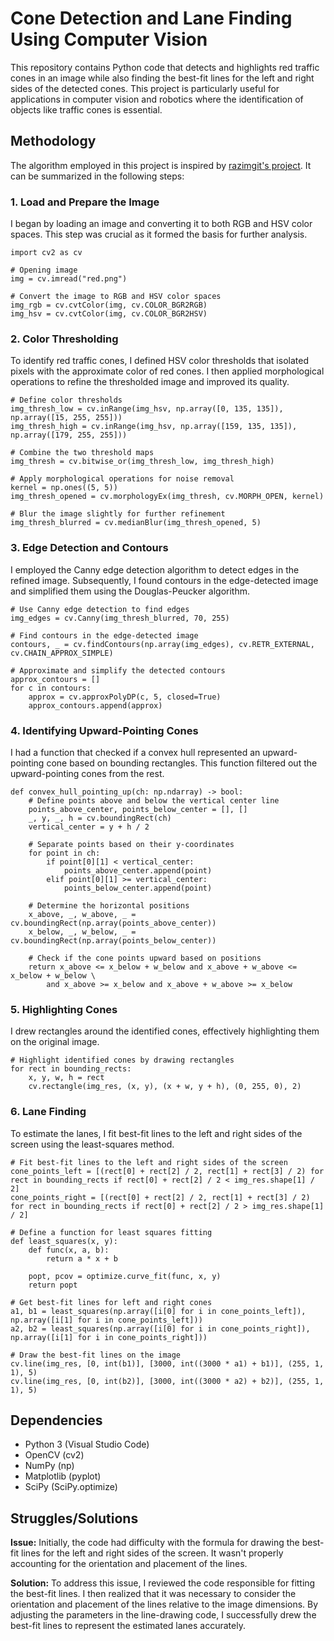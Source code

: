# Cone Detection and Lane Finding Using Computer Vision

This repository contains Python code that detects and highlights red traffic cones in an image while also finding the best-fit lines for the left and right sides of the detected cones. This project is particularly useful for applications in computer vision and robotics where the identification of objects like traffic cones is essential.

## Methodology

The algorithm employed in this project is inspired by [razimgit's project](https://gist.github.com/razimgit/d9c91edfd1be6420f58a74e1837bde18). It can be summarized in the following steps:

### 1. Load and Prepare the Image

I began by loading an image and converting it to both RGB and HSV color spaces. This step was crucial as it formed the basis for further analysis.

```
import cv2 as cv

# Opening image
img = cv.imread("red.png")

# Convert the image to RGB and HSV color spaces
img_rgb = cv.cvtColor(img, cv.COLOR_BGR2RGB)
img_hsv = cv.cvtColor(img, cv.COLOR_BGR2HSV)
```

### 2. Color Thresholding

To identify red traffic cones, I defined HSV color thresholds that isolated pixels with the approximate color of red cones. I then applied morphological operations to refine the thresholded image and improved its quality.

```
# Define color thresholds
img_thresh_low = cv.inRange(img_hsv, np.array([0, 135, 135]), np.array([15, 255, 255]))
img_thresh_high = cv.inRange(img_hsv, np.array([159, 135, 135]), np.array([179, 255, 255]))

# Combine the two threshold maps
img_thresh = cv.bitwise_or(img_thresh_low, img_thresh_high)

# Apply morphological operations for noise removal
kernel = np.ones((5, 5))
img_thresh_opened = cv.morphologyEx(img_thresh, cv.MORPH_OPEN, kernel)

# Blur the image slightly for further refinement
img_thresh_blurred = cv.medianBlur(img_thresh_opened, 5)
```

### 3. Edge Detection and Contours

I employed the Canny edge detection algorithm to detect edges in the refined image. Subsequently, I found contours in the edge-detected image and simplified them using the Douglas-Peucker algorithm.

```
# Use Canny edge detection to find edges
img_edges = cv.Canny(img_thresh_blurred, 70, 255)

# Find contours in the edge-detected image
contours, _ = cv.findContours(np.array(img_edges), cv.RETR_EXTERNAL, cv.CHAIN_APPROX_SIMPLE)

# Approximate and simplify the detected contours
approx_contours = []
for c in contours:
    approx = cv.approxPolyDP(c, 5, closed=True)
    approx_contours.append(approx)
```

### 4. Identifying Upward-Pointing Cones

I had a function that checked if a convex hull represented an upward-pointing cone based on bounding rectangles. This function filtered out the upward-pointing cones from the rest.

```
def convex_hull_pointing_up(ch: np.ndarray) -> bool:
    # Define points above and below the vertical center line
    points_above_center, points_below_center = [], []
    _, y, _, h = cv.boundingRect(ch) 
    vertical_center = y + h / 2

    # Separate points based on their y-coordinates
    for point in ch:
        if point[0][1] < vertical_center: 
            points_above_center.append(point)
        elif point[0][1] >= vertical_center:
            points_below_center.append(point)

    # Determine the horizontal positions
    x_above, _, w_above, _ = cv.boundingRect(np.array(points_above_center)) 
    x_below, _, w_below, _ = cv.boundingRect(np.array(points_below_center))

    # Check if the cone points upward based on positions
    return x_above <= x_below + w_below and x_above + w_above <= x_below + w_below \
        and x_above >= x_below and x_above + w_above >= x_below
```

### 5. Highlighting Cones

I drew rectangles around the identified cones, effectively highlighting them on the original image.

```
# Highlight identified cones by drawing rectangles
for rect in bounding_rects:
    x, y, w, h = rect
    cv.rectangle(img_res, (x, y), (x + w, y + h), (0, 255, 0), 2)
```

### 6. Lane Finding

To estimate the lanes, I fit best-fit lines to the left and right sides of the screen using the least-squares method.

```
# Fit best-fit lines to the left and right sides of the screen
cone_points_left = [(rect[0] + rect[2] / 2, rect[1] + rect[3] / 2) for rect in bounding_rects if rect[0] + rect[2] / 2 < img_res.shape[1] / 2]
cone_points_right = [(rect[0] + rect[2] / 2, rect[1] + rect[3] / 2) for rect in bounding_rects if rect[0] + rect[2] / 2 > img_res.shape[1] / 2]

# Define a function for least squares fitting
def least_squares(x, y):
    def func(x, a, b):
        return a * x + b
    
    popt, pcov = optimize.curve_fit(func, x, y)
    return popt

# Get best-fit lines for left and right cones
a1, b1 = least_squares(np.array([i[0] for i in cone_points_left]), np.array([i[1] for i in cone_points_left]))
a2, b2 = least_squares(np.array([i[0] for i in cone_points_right]), np.array([i[1] for i in cone_points_right]))

# Draw the best-fit lines on the image
cv.line(img_res, [0, int(b1)], [3000, int((3000 * a1) + b1)], (255, 1, 1), 5)
cv.line(img_res, [0, int(b2)], [3000, int((3000 * a2) + b2)], (255, 1, 1), 5)
```

## Dependencies

- Python 3 (Visual Studio Code)
- OpenCV (cv2)
- NumPy (np)
- Matplotlib (pyplot)
- SciPy (SciPy.optimize)

## Struggles/Solutions

**Issue:** Initially, the code had difficulty with the formula for drawing the best-fit lines for the left and right sides of the screen. It wasn't properly accounting for the orientation and placement of the lines.

**Solution:** To address this issue, I reviewed the code responsible for fitting the best-fit lines. I then realized that it was necessary to consider the orientation and placement of the lines relative to the image dimensions. By adjusting the parameters in the line-drawing code, I successfully drew the best-fit lines to represent the estimated lanes accurately.

